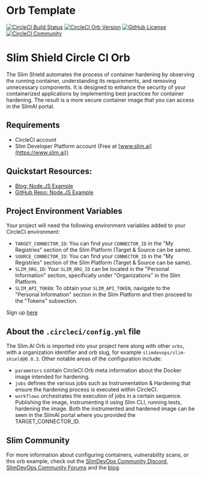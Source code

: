 # Orb Template


[![CircleCI Build Status](https://circleci.com/gh/slimdevops/slim-shield.svg?style=shield "CircleCI Build Status")](https://circleci.com/gh/slimdevops/slim-shield) [![CircleCI Orb Version](https://badges.circleci.com/orbs/slimdevops/slim-shield.svg)](https://circleci.com/developer/orbs/orb/slimdevops/slim-shield) [![GitHub License](https://img.shields.io/badge/license-MIT-lightgrey.svg)](https://raw.githubusercontent.com/slimdevops/slim-shield/master/LICENSE) [![CircleCI Community](https://img.shields.io/badge/community-CircleCI%20Discuss-343434.svg)](https://discuss.circleci.com/c/ecosystem/orbs)

# Slim Shield Circle CI Orb
The Slim Shield automates the process of container hardening by observing the running container, understanding its requirements, and removing unnecessary components. It is designed to enhance the security of your containerized applications by implementing best practices for container hardening. The result is a more secure container image that you can access in the SlimAI portal. 


## Requirements
- CircleCI account 
- Slim Developer Platform account (Free at [www.slim.ai](https://www.slim.ai))

## Quickstart Resources: 
- [Blog: Node.JS Example](https://www.slim.ai/blog)
- [GitHub Repo: Node.JS Example](https://github.com/slimdevops/harden-orb-demo)

## Project Environment Variables
Your project will need the following environment variables added to your CircleCI environment:

- `TARGET_CONNECTOR_ID`: You can find your `CONNECTOR_ID` in the "My Registries" section of the Slim Platform (Target & Source can be same).
- `SOURCE_CONNECTOR_ID`: You can find your `CONNECTOR_ID` in the "My Registries" section of the Slim Platform (Target & Source can be same).
- `SLIM_ORG_ID`: Your `SLIM_ORG_ID` can be located in the "Personal Information" section, specifically under "Organizations" in the Slim Platform.
- `SLIM_API_TOKEN`: To obtain your `SLIM_API_TOKEN`, navigate to the "Personal Information" section in the Slim Platform and then proceed to the "Tokens" subsection.  

Sign up [here](https://portal.slim.dev/login)


## About the `.circleci/config.yml` file
The Slim.AI Orb is imported into your project here along with other `orbs`, with a organization identifier and orb slug, for example `slimdevops/slim-shield@0.0.3`. Other notable areas of the configuration include:
- `parameters` contain CircleCI Orb meta information about the Docker image intended for hardening.
- `jobs` defines the various jobs such as Instrumentation & Hardening that ensure the hardening process is executed within CircleCI.
- `workflows` orchestrates the execution of jobs in a certain sequence. Publishing the image, instrumenting it using Slim CLI, running tests, hardening the image. Both the instrumented and hardened image can be seen in the SlimAI portal where you provided the TARGET_CONNECTOR_ID. 


## Slim Community
For more information about configuring containers, vulnerability scans, or this orb example, check out the [SlimDevOps Community Discord](https://discord.com/invite/uBttmfyYNB), [SlimDevOps Community Forums](https://community.slim.ai/) and the [blog](https://www.slim.ai/blog/).
